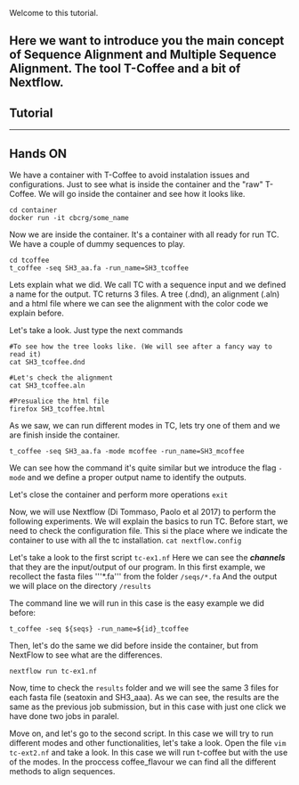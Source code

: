 Welcome to this tutorial.

Here we want to introduce you the main concept of Sequence Alignment and Multiple Sequence Alignment. The tool T-Coffee and a bit of Nextflow.
----------
Tutorial
----------

----------
Hands ON
----------
We have a container with T-Coffee to avoid instalation issues and configurations. Just to see what is inside the container and the "raw" T-Coffee. We will go inside the container and see how it looks like.
```
cd container
docker run -it cbcrg/some_name
```
Now we are inside the container. It's a container with all ready for run TC.
We have a couple of dummy sequences to play.
```
cd tcoffee
t_coffee -seq SH3_aa.fa -run_name=SH3_tcoffee
```
Lets explain what we did.
We call TC with a sequence input and we defined a name for the output.
TC returns 3 files. A tree (.dnd), an alignment (.aln) and a html file where we can see the alignment with the color code we explain before.

Let's take a look. Just type the next commands
```
#To see how the tree looks like. (We will see after a fancy way to read it)
cat SH3_tcoffee.dnd

#Let's check the alignment
cat SH3_tcoffee.aln

#Presualice the html file
firefox SH3_tcoffee.html
```

As we saw, we can run different modes in TC, lets try one of them and we are finish inside the container.
```
t_coffee -seq SH3_aa.fa -mode mcoffee -run_name=SH3_mcoffee
```
We can see how the command it's quite similar but we introduce the flag ```-mode``` and we define a proper output name to identify the outputs.

Let's close the container and perform more operations
```exit```

Now, we will use Nextflow (Di Tommaso, Paolo et al 2017) to perform the following experiments. We will explain the basics to run TC.
Before start, we need to check the configuration file. This si the place where we indicate the container to use with all the tc installation.
```cat nextflow.config```

Let's take a look to the first script ```tc-ex1.nf```
Here we can see the ***channels*** that they are the input/output of our program.
In this first example, we recollect the fasta files '''*.fa''' from the folder ```/seqs/*.fa```
And the output we will place on the directory ```/results```

The command line we will run in this case is the easy example we did before:
```
t_coffee -seq ${seqs} -run_name=${id}_tcoffee
```

Then, let's do the same we did before inside the container, but from NextFlow to see what are the differences.
```
nextflow run tc-ex1.nf
```
Now, time to check the ```results``` folder and we will see the same 3 files for each fasta file (seatoxin and SH3_aaa). As we can see, the results are the same as the previous job submission, but in this case with just one click we have done two jobs in paralel.

Move on, and let's go to the second script.
In this case we will try to run different modes and other functionalities, let's take a look.
Open the file ```vim tc-ext2.nf``` and take a look.
In this case we will run t-coffee but with the use of the modes. In the proccess coffee_flavour we can find all the different methods to align sequences.





